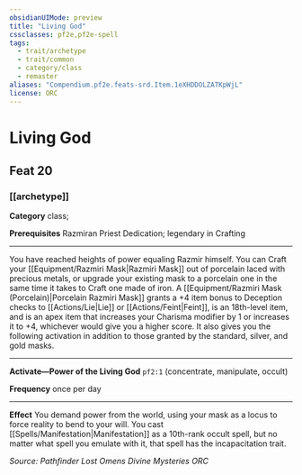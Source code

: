 ```yaml
---
obsidianUIMode: preview
title: "Living God"
cssclasses: pf2e,pf2e-spell
tags:
  - trait/archetype
  - trait/common
  - category/class
  - remaster
aliases: "Compendium.pf2e.feats-srd.Item.1eXHDDOLZATKpWjL"
license: ORC
---
```

# Living God
## Feat 20
### [[archetype]]

**Category** class; 



**Prerequisites** Razmiran Priest Dedication; legendary in Crafting
* * *
You have reached heights of power equaling Razmir himself. You can Craft your [[Equipment/Razmiri Mask|Razmiri Mask]] out of porcelain laced with precious metals, or upgrade your existing mask to a porcelain one in the same time it takes to Craft one made of iron. A [[Equipment/Razmiri Mask (Porcelain)|Porcelain Razmiri Mask]] grants a +4 item bonus to Deception checks to [[Actions/Lie|Lie]] or [[Actions/Feint|Feint]], is an 18th-level item, and is an apex item that increases your Charisma modifier by 1 or increases it to +4, whichever would give you a higher score. It also gives you the following activation in addition to those granted by the standard, silver, and gold masks.

* * *

**Activate—Power of the Living God** `pf2:1` (concentrate, manipulate, occult)

**Frequency** once per day

* * *

**Effect** You demand power from the world, using your mask as a locus to force reality to bend to your will. You cast [[Spells/Manifestation|Manifestation]] as a 10th-rank occult spell, but no matter what spell you emulate with it, that spell has the incapacitation trait.

*Source: Pathfinder Lost Omens Divine Mysteries*
*ORC*